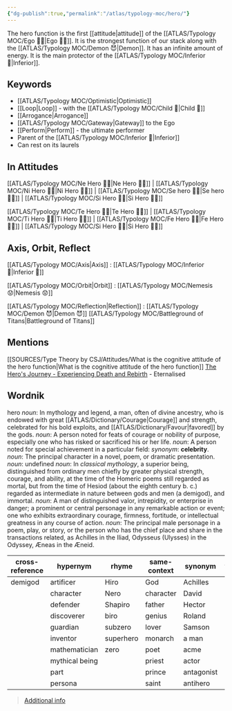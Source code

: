 ```yaml
---
{"dg-publish":true,"permalink":"/atlas/typology-moc/hero/"}
---
```



The hero function is the first [[attitude\|attitude]] of the [[ATLAS/Typology MOC/Ego 🙋‍♂️\|Ego 🙋‍♂️]]. 
It is the strongest function of our stack along with the [[ATLAS/Typology MOC/Demon 😈\|Demon]]. 
It has an infinite amount of energy. 
It is the main protector of the [[ATLAS/Typology MOC/Inferior 👶\|Inferior]]. 

## Keywords
- [[ATLAS/Typology MOC/Optimistic\|Optimistic]]
- [[Loop\|Loop]] - with the [[ATLAS/Typology MOC/Child 🧒\|Child 🧒]]
- [[Arrogance\|Arrogance]]
- [[ATLAS/Typology MOC/Gateway\|Gateway]] to the Ego
- [[Perform\|Perform]] - the ultimate performer
- Parent of the [[ATLAS/Typology MOC/Inferior 👶\|Inferior]] 
- Can rest on its laurels 

## In Attitudes

[[ATLAS/Typology MOC/Ne Hero 🦸‍♂️\|Ne Hero 🦸‍♂️]] | [[ATLAS/Typology MOC/Ni Hero 🦸‍♂️\|Ni Hero 🦸‍♂️]] | [[ATLAS/Typology MOC/Se hero 🦸‍♂️\|Se hero 🦸‍♂️]] | [[ATLAS/Typology MOC/Si Hero 🦸‍♂️\|Si Hero 🦸‍♂️]]

[[ATLAS/Typology MOC/Te Hero 🦸‍♂️\|Te Hero 🦸‍♂️]] | [[ATLAS/Typology MOC/Ti Hero 🦸‍♂️\|Ti Hero 🦸‍♂️]] | [[ATLAS/Typology MOC/Fe Hero 🦸‍♂️\|Fe Hero 🦸‍♂️]] | [[ATLAS/Typology MOC/Si Hero 🦸‍♂️\|Si Hero 🦸‍♂️]]

## Axis, Orbit, Reflect

[[ATLAS/Typology MOC/Axis\|Axis]] : [[ATLAS/Typology MOC/Inferior 👶\|Inferior 👶]]

[[ATLAS/Typology MOC/Orbit\|Orbit]] : [[ATLAS/Typology MOC/Nemesis 😟\|Nemesis 😟]]

[[ATLAS/Typology MOC/Reflection\|Reflection]] : [[ATLAS/Typology MOC/Demon 😈\|Demon 😈]]
[[ATLAS/Typology MOC/Battleground of Titans\|Battleground of Titans]]

## Mentions 
[[SOURCES/Type Theory by CSJ/Attitudes/What is the cognitive attitude of the hero function\|What is the cognitive attitude of the hero function]]
[The Hero's Journey - Experiencing Death and Rebirth](https://www.youtube.com/watch?v=tssOG2rS1AA) - Eternalised

## Wordnik
hero
*noun*: In mythology and legend, a man, often of divine ancestry, who is endowed with great [[ATLAS/Dictionary/Courage\|Courage]] and strength, celebrated for his bold exploits, and [[ATLAS/Dictionary/Favour\|favored]] by the gods.
*noun*: A person noted for feats of courage or nobility of purpose, especially one who has risked or sacrificed his or her life.
*noun*: A person noted for special achievement in a particular field: <i>synonym</i>: <strong> celebrity</strong>.
*noun*: The principal character in a novel, poem, or dramatic presentation.
*noun*: undefined
*noun*: In <em>classical mythology</em>, a superior being, distinguished from ordinary men chiefly by greater physical strength, courage, and ability, at the time of the Homeric poems still regarded as mortal, but from the time of Hesiod (about the eighth century <sc>b. c.</sc>) regarded as intermediate in nature between gods and men (a demigod), and immortal.
*noun*: A man of distinguished valor, intrepidity, or enterprise in danger; a prominent or central personage in any remarkable action or event; one who exhibits extraordinary courage, firmness, fortitude, or intellectual greatness in any course of action.
*noun*: The principal male personage in a poem, play, or story, or the person who has the chief place and share in the transactions related, as Achilles in the Iliad, Odysseus (Ulysses) in the Odyssey, Æneas in the Æneid.

| cross-reference |hypernym |rhyme |same-context |synonym |variant |
| --- | --- | --- | --- | --- | --- |
| demigod | artificer | Hiro | God | Achilles | heroes |
|  | character | Nero | character | David |  |
|  | defender | Shapiro | father | Hector |  |
|  | discoverer | biro | genius | Roland |  |
|  | guardian | subzero | lover | Samson |  |
|  | inventor | superhero | monarch | a man |  |
|  | mathematician | zero | poet | acme |  |
|  | mythical being |  | priest | actor |  |
|  | part |  | prince | antagonist |  |
|  | persona |  | saint | antihero |  |

> [Additional info](https://www.wordnik.com/words/hero)

